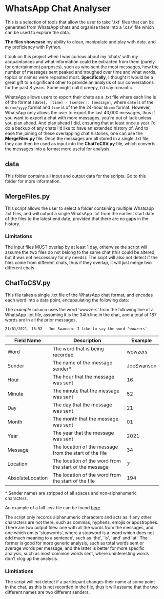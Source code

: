 # WhatsApp Chat Analyser

This is a selection of tools that allow the user to take '.txt' files that can be generated from WhatsApp chats and organise them into a '.csv' file which can be used to explore the data.

**The files showcase** my ability to clean, manipulate and play with data, and my proficiency with Python.

I took on this project when I was curious about my 'chats' with my acquaintances and what information could be extracted from them (purely for entertainment purposes), such as who sent the most messages, how the number of messages sent peaked and troughed over time and what words, topics or names were repeated most. **Specifically**, I thought it would be a great gift to a significant other to provide an analysis of our conversations for the past 8 years. Some might call it creepy, I'd say romantic.

WhatsApp allows users to export their chats as a .txt file where each line is of the format `[date], [time] - [sender]: [message]`, where `date` is of the `dd/mm/yyyy` format and `time` is of the the 24-hour `hh:mm` format. However, WhatsApp only allows the user to export the last 40,000 messages, thus if you want to export a chat with more messages, you're out of luck unless you plan ahead. And plan ahead I did, ensuring that at least once a year I'd do a backup of any chats I'd like to have an extended history of. And to ease the joining of these overlapping chat histories, one can use the **MergeFiles.py** file. Once the messages are all stored in a single .txt file, they can then be used as input into the **ChatToCSV.py** file, which converts the messages into a format more useful for analysis.

## data

This folder contains all input and output data for the scripts. Go to this folder for more information.

## MergeFiles.py

This script allows the user to select a folder containing multiple Whatsapp .txt files, and will output a single WhatsApp .txt from the earliest start date of the files to the latest end date, provided that there are no gaps in the history.

### Limitations

The input files MUST overlap by at least 1 day, otherwise the script will assume the two files do not belong to the same chat (this could be altered, but it was not neccessary for my needs). The scipt will also not detect if the files come from different chats, thus if they overlap, it will just merge two different chats.

## ChatToCSV.py

This file takes a single .txt file of the WhatsApp chat format, and encodes each word into a data point, encapsulating the following data:

The *example* column uses the word 'wowzers' from the following line of a WhatsApp .txt file, assuming it is the 34th line in the chat, and a total of 187 words are in all the prior messages.

`21/01/2021, 16:52 - Joe Swanson: I like to say the word 'wowzers'`

| Field Name | Description | Example |
| --- | --- | --- |
| Word | The word that is being recorded | wowzers |
| Sender | The name of the message sender\* | JoeSwanson |
| Hour | The hour that the message was sent | 16 |
| Minute | The minute that the message was sent | 52 |
| Day | The day that the message was sent | 21 |
| Month | The month that the message was sent | 01 |
| Year | The year that the message was sent | 2021 |
| Message | The location of the message from the start of the file | 34 |
| Location | The location of the word from the start of the message | 7 |
| AbsoluteLocation | The location of the word from the start of the file | 194 |

\* Sender names are stripped of all spaces and non-alphanumeric characters.

An example of a full .csv file can be found [here](https://github.com/ThomasDoyle11/whatsapp_chat_analyser/blob/master/data/output/ganrer_20140723-20140807_CSV.csv).

The script only records alphanumeric characters and acts as if any other characters are not there, such as commas, hyphens, emojis or apostrophes. There are two output files: one with all the words from the messages, and one which omits 'stopwords', where a stopword is a 'word which does not add much meaning to a sentence', such as 'the', 'is', 'and' and 'at'. The former is good for more generic analysis, such as total words sent or average words per message, and the latter is better for more specific analysis, such as most common words sent, where uninteresting words don't clog up the analysis.

### Limitiations

The script will not detect if a participant changes their name at some point in the chat, as this is not recorded in the file, thus it will assume that the two different names are two different senders.
